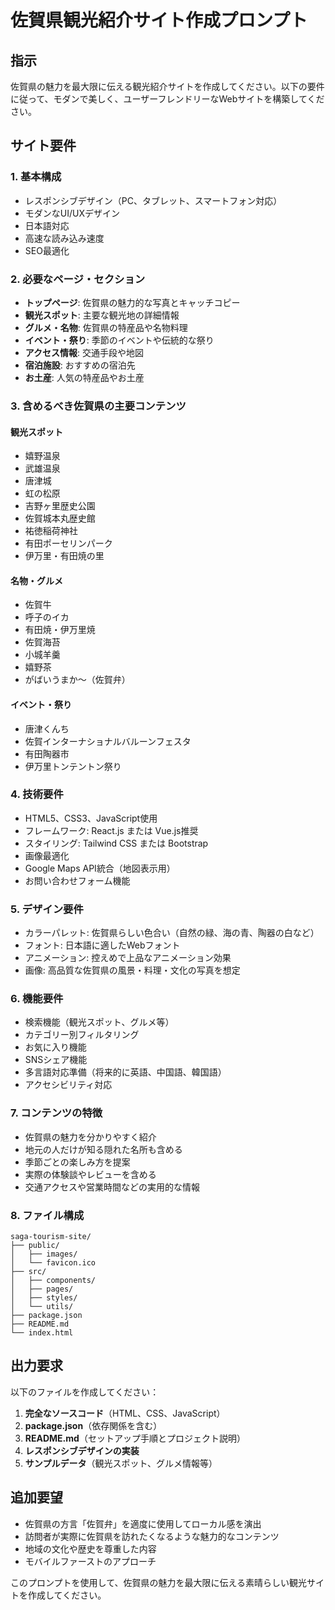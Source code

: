 # 佐賀県観光紹介サイト作成プロンプト

## 指示
佐賀県の魅力を最大限に伝える観光紹介サイトを作成してください。以下の要件に従って、モダンで美しく、ユーザーフレンドリーなWebサイトを構築してください。

## サイト要件

### 1. 基本構成
- レスポンシブデザイン（PC、タブレット、スマートフォン対応）
- モダンなUI/UXデザイン
- 日本語対応
- 高速な読み込み速度
- SEO最適化

### 2. 必要なページ・セクション
- **トップページ**: 佐賀県の魅力的な写真とキャッチコピー
- **観光スポット**: 主要な観光地の詳細情報
- **グルメ・名物**: 佐賀県の特産品や名物料理
- **イベント・祭り**: 季節のイベントや伝統的な祭り
- **アクセス情報**: 交通手段や地図
- **宿泊施設**: おすすめの宿泊先
- **お土産**: 人気の特産品やお土産

### 3. 含めるべき佐賀県の主要コンテンツ

#### 観光スポット
- 嬉野温泉
- 武雄温泉
- 唐津城
- 虹の松原
- 吉野ヶ里歴史公園
- 佐賀城本丸歴史館
- 祐徳稲荷神社
- 有田ポーセリンパーク
- 伊万里・有田焼の里

#### 名物・グルメ
- 佐賀牛
- 呼子のイカ
- 有田焼・伊万里焼
- 佐賀海苔
- 小城羊羹
- 嬉野茶
- がばいうまか〜（佐賀弁）

#### イベント・祭り
- 唐津くんち
- 佐賀インターナショナルバルーンフェスタ
- 有田陶器市
- 伊万里トンテントン祭り

### 4. 技術要件
- HTML5、CSS3、JavaScript使用
- フレームワーク: React.js または Vue.js推奨
- スタイリング: Tailwind CSS または Bootstrap
- 画像最適化
- Google Maps API統合（地図表示用）
- お問い合わせフォーム機能

### 5. デザイン要件
- カラーパレット: 佐賀県らしい色合い（自然の緑、海の青、陶器の白など）
- フォント: 日本語に適したWebフォント
- アニメーション: 控えめで上品なアニメーション効果
- 画像: 高品質な佐賀県の風景・料理・文化の写真を想定

### 6. 機能要件
- 検索機能（観光スポット、グルメ等）
- カテゴリー別フィルタリング
- お気に入り機能
- SNSシェア機能
- 多言語対応準備（将来的に英語、中国語、韓国語）
- アクセシビリティ対応

### 7. コンテンツの特徴
- 佐賀県の魅力を分かりやすく紹介
- 地元の人だけが知る隠れた名所も含める
- 季節ごとの楽しみ方を提案
- 実際の体験談やレビューを含める
- 交通アクセスや営業時間などの実用的な情報

### 8. ファイル構成
```
saga-tourism-site/
├── public/
│   ├── images/
│   └── favicon.ico
├── src/
│   ├── components/
│   ├── pages/
│   ├── styles/
│   └── utils/
├── package.json
├── README.md
└── index.html
```

## 出力要求
以下のファイルを作成してください：

1. **完全なソースコード**（HTML、CSS、JavaScript）
2. **package.json**（依存関係を含む）
3. **README.md**（セットアップ手順とプロジェクト説明）
4. **レスポンシブデザインの実装**
5. **サンプルデータ**（観光スポット、グルメ情報等）

## 追加要望
- 佐賀県の方言「佐賀弁」を適度に使用してローカル感を演出
- 訪問者が実際に佐賀県を訪れたくなるような魅力的なコンテンツ
- 地域の文化や歴史を尊重した内容
- モバイルファーストのアプローチ

このプロンプトを使用して、佐賀県の魅力を最大限に伝える素晴らしい観光サイトを作成してください。